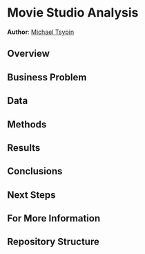 # Movie Studio Analysis

**Author**: [Michael Tsypin](email:mtsypin9@yahoo.com)

## Overview

## Business Problem

## Data

## Methods

## Results

## Conclusions

## Next Steps

## For More Information

## Repository Structure
